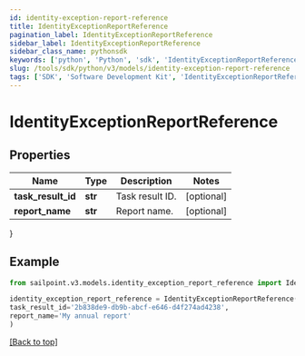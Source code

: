 ```yaml
---
id: identity-exception-report-reference
title: IdentityExceptionReportReference
pagination_label: IdentityExceptionReportReference
sidebar_label: IdentityExceptionReportReference
sidebar_class_name: pythonsdk
keywords: ['python', 'Python', 'sdk', 'IdentityExceptionReportReference', 'IdentityExceptionReportReference'] 
slug: /tools/sdk/python/v3/models/identity-exception-report-reference
tags: ['SDK', 'Software Development Kit', 'IdentityExceptionReportReference', 'IdentityExceptionReportReference']
---
```


# IdentityExceptionReportReference


## Properties

Name | Type | Description | Notes
------------ | ------------- | ------------- | -------------
**task_result_id** | **str** | Task result ID. | [optional] 
**report_name** | **str** | Report name. | [optional] 
}

## Example

```python
from sailpoint.v3.models.identity_exception_report_reference import IdentityExceptionReportReference

identity_exception_report_reference = IdentityExceptionReportReference(
task_result_id='2b838de9-db9b-abcf-e646-d4f274ad4238',
report_name='My annual report'
)

```
[[Back to top]](#) 

